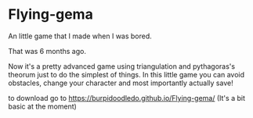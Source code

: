 # Flying-gema
An little game that I made when I was bored.

That was 6 months ago.

Now it's a pretty advanced game using triangulation and pythagoras's theorum just to do the simplest of things.
In this little game you can avoid obstacles, change your character and most importantly actually save!

to download go to https://burpidoodledo.github.io/Flying-gema/ (It's a bit basic at the moment)

